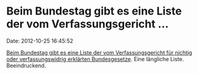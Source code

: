 Beim Bundestag gibt es eine Liste der vom Verfassungsgericht \...
=================================================================

Date: 2012-10-25 16:45:52

[Beim Bundestag gibt es eine Liste der vom Verfassungsgericht für
nichtig oder verfassungswidrig erklärten
Bundesgesetze](http://www.bundestag.de/dokumente/datenhandbuch/10/10_06/index.html).
Eine längliche Liste. Beeindruckend.
